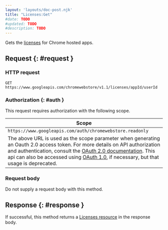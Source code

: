 ```yaml
---
layout: 'layouts/doc-post.njk'
title: "Licenses:Get"
#date: TODO
#updated: TODO
#description: TODO
---
```


Gets the [licenses][1] for Chrome hosted apps.

## Request {: #request }

### HTTP request

```text
GET https://www.googleapis.com/chromewebstore/v1.1/licenses/appId/userId
```

### Authorization {: #auth }

This request requires authorization with the following scope.

<table><thead><tr><th>Scope</th></tr></thead><tbody><tr><td><code>https://www.googleapis.com/auth/chromewebstore.readonly</code></td></tr><tr><td>The above URL is used as the scope parameter when generating an Oauth 2.0 access token. For more details on API authorization and authentication, consult the <a href="https://developers.google.com/accounts/docs/OAuth2">OAuth 2.0 documentation</a>. This api can also be accessed using <a href="https://developers.google.com/accounts/docs/OAuth_ref">OAuth 1.0</a>, if necessary, but that usage is deprecated.</td></tr></tbody></table>

### Request body

Do not supply a request body with this method.

## Response {: #response }

If successful, this method returns a [Licenses resource][4] in the response body.

[1]: /docs/webstore/webstore_api/licenses/
[2]: https://developers.google.com/accounts/docs/OAuth2
[3]: https://developers.google.com/accounts/docs/OAuth_ref
[4]: /docs/webstore/webstore_api/licenses/#resource

